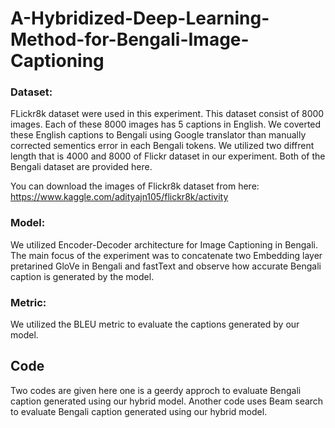 # A-Hybridized-Deep-Learning-Method-for-Bengali-Image-Captioning

### Dataset:

FLickr8k dataset were used in this experiment. This dataset consist of 8000 images. Each of these 8000 images has 5 captions in English. We coverted these English captions to Bengali using Google translator than manually corrected sementics error in each Bengali tokens. We utilized two diffrent length that is 4000 and 8000 of Flickr dataset in our experiment. Both of the Bengali dataset are provided here.

You can download the images of Flickr8k dataset from here: https://www.kaggle.com/adityajn105/flickr8k/activity

### Model: 

We utilized Encoder-Decoder architecture for Image Captioning in Bengali. The main focus of the experiment was to concatenate two Embedding layer pretarined GloVe in Bengali and fastText and observe how accurate Bengali caption is generated by the model.


### Metric:

We utilized the BLEU metric to evaluate the captions generated by our model.

## Code

Two codes are given here one is a geerdy approch to evaluate Bengali caption generated using our hybrid model. Another code uses Beam search to evaluate Bengali caption generated using our hybrid model.
